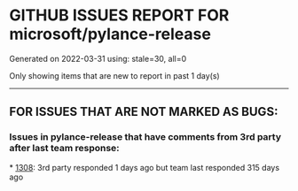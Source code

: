 
# GITHUB ISSUES REPORT FOR microsoft/pylance-release


Generated on 2022-03-31 using: stale=30, all=0


Only showing items that are new to report in past 1 day(s)


---

## FOR ISSUES THAT ARE NOT MARKED AS BUGS:


### Issues in pylance-release that have comments from 3rd party after last team response:


\* [1308](https://github.com/microsoft/pylance-release/issues/1308 "Configurable workspace indexing limit?"): 3rd party responded 1 days ago but team last responded 315 days ago
